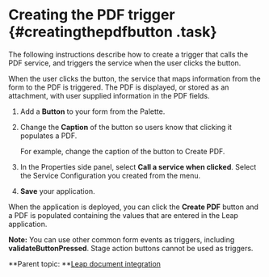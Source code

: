 # Creating the PDF trigger {#creatingthepdfbutton .task}

The following instructions describe how to create a trigger that calls the PDF service, and triggers the service when the user clicks the button.

When the user clicks the button, the service that maps information from the form to the PDF is triggered. The PDF is displayed, or stored as an attachment, with user supplied information in the PDF fields.

1.  Add a **Button** to your form from the Palette.

2.  Change the **Caption** of the button so users know that clicking it populates a PDF.

    For example, change the caption of the button to Create PDF.

3.  In the Properties side panel, select **Call a service when clicked**. Select the Service Configuration you created from the menu.

4.  **Save** your application.


When the application is deployed, you can click the **Create PDF** button and a PDF is populated containing the values that are entered in the Leap application.

**Note:** You can use other common form events as triggers, including **validateButtonPressed**. Stage action buttons cannot be used as triggers.

**Parent topic: **[Leap document integration](di_pop_doc_with_app_data.md)

